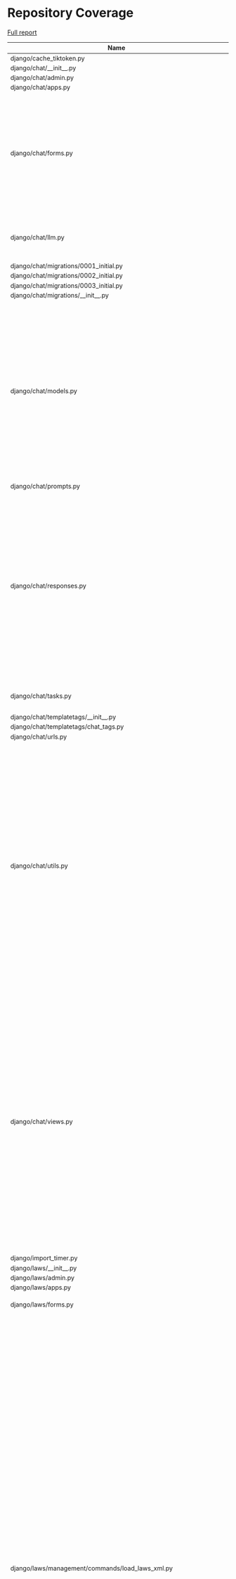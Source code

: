 # Repository Coverage

[Full report](https://htmlpreview.github.io/?https://github.com/justicecanada/otto/blob/python-coverage-comment-action-data/htmlcov/index.html)

| Name                                                                  |    Stmts |     Miss |   Cover |   Missing |
|---------------------------------------------------------------------- | -------: | -------: | ------: | --------: |
| django/cache\_tiktoken.py                                             |        8 |        8 |      0% |      1-17 |
| django/chat/\_\_init\_\_.py                                           |        0 |        0 |    100% |           |
| django/chat/admin.py                                                  |        1 |        1 |      0% |         1 |
| django/chat/apps.py                                                   |        4 |        0 |    100% |           |
| django/chat/forms.py                                                  |      163 |       22 |     87% |43, 51, 108, 141-150, 158-172, 191, 206, 210-215, 224, 395, 397-399, 479-481 |
| django/chat/llm.py                                                    |      101 |       13 |     87% |71, 90-92, 98-100, 124-130, 252 |
| django/chat/migrations/0001\_initial.py                               |        6 |        0 |    100% |           |
| django/chat/migrations/0002\_initial.py                               |        6 |        0 |    100% |           |
| django/chat/migrations/0003\_initial.py                               |        7 |        0 |    100% |           |
| django/chat/migrations/\_\_init\_\_.py                                |        0 |        0 |    100% |           |
| django/chat/models.py                                                 |      326 |       32 |     90% |31, 80, 225-228, 233-239, 247, 367, 384-385, 389-393, 400, 405, 411-412, 415, 443, 459, 521, 525-527, 550, 588, 598 |
| django/chat/prompts.py                                                |        5 |        0 |    100% |           |
| django/chat/responses.py                                              |      306 |       87 |     72% |74, 112, 210, 264, 270-290, 358-359, 364-397, 400-430, 472, 478-488, 538, 584-618, 624-628, 687, 714, 718, 759-760 |
| django/chat/tasks.py                                                  |       71 |       16 |     77% |22-30, 92-93, 96-101 |
| django/chat/templatetags/\_\_init\_\_.py                              |        0 |        0 |    100% |           |
| django/chat/templatetags/chat\_tags.py                                |        5 |        0 |    100% |           |
| django/chat/urls.py                                                   |        6 |        0 |    100% |           |
| django/chat/utils.py                                                  |      327 |       56 |     83% |121, 133-134, 146-150, 194, 213, 215-216, 228-244, 252-253, 260-261, 296-312, 343-345, 360-362, 384, 456, 458, 475, 529-536, 544, 561-565, 601-611, 618 |
| django/chat/views.py                                                  |      438 |       63 |     86% |87-89, 122, 147-149, 152-154, 178, 195-202, 208, 303-307, 393, 413-433, 459-461, 513, 516, 582, 595, 630-631, 684-692, 770-786, 796-797, 806-809, 847-856, 862-867 |
| django/import\_timer.py                                               |        6 |        6 |      0% |       1-8 |
| django/laws/\_\_init\_\_.py                                           |        0 |        0 |    100% |           |
| django/laws/admin.py                                                  |        1 |        1 |      0% |         1 |
| django/laws/apps.py                                                   |        4 |        0 |    100% |           |
| django/laws/forms.py                                                  |       54 |        6 |     89% |24-29, 38, 52-57, 66 |
| django/laws/management/commands/load\_laws\_xml.py                    |      463 |      121 |     74% |29, 33-62, 77, 88-90, 106-109, 119-123, 151, 180, 241, 259, 261, 263, 282, 285, 287, 302-303, 305-306, 403-406, 416-434, 460-464, 476, 502, 554-555, 596-598, 714-720, 738-739, 741, 749, 789, 791, 809-812, 850-852, 855-857, 886-888, 890-892, 894-896, 898-900, 953-955, 972-974, 992-998, 1046-1057, 1062, 1075-1076, 1101-1107 |
| django/laws/migrations/0001\_initial.py                               |        5 |        0 |    100% |           |
| django/laws/migrations/\_\_init\_\_.py                                |        0 |        0 |    100% |           |
| django/laws/models.py                                                 |      104 |       22 |     79% |42-46, 90, 115-118, 152, 156-164, 168-169 |
| django/laws/prompts.py                                                |        2 |        0 |    100% |           |
| django/laws/translation.py                                            |        5 |        0 |    100% |           |
| django/laws/urls.py                                                   |        4 |        0 |    100% |           |
| django/laws/utils.py                                                  |       71 |       11 |     85% |37, 62-67, 78, 94-96 |
| django/laws/views.py                                                  |      216 |       29 |     87% |71, 75, 92, 105, 122, 152-159, 169, 204, 221, 243, 286, 288, 293-295, 307, 311, 337, 345, 353, 362, 366, 373-378, 441-449 |
| django/librarian/\_\_init\_\_.py                                      |        0 |        0 |    100% |           |
| django/librarian/admin.py                                             |        5 |        5 |      0% |       1-7 |
| django/librarian/apps.py                                              |        4 |        0 |    100% |           |
| django/librarian/forms.py                                             |      101 |        5 |     95% |125-126, 211, 215, 229 |
| django/librarian/migrations/0001\_initial.py                          |        7 |        0 |    100% |           |
| django/librarian/migrations/0002\_initial.py                          |        7 |        0 |    100% |           |
| django/librarian/migrations/\_\_init\_\_.py                           |        0 |        0 |    100% |           |
| django/librarian/models.py                                            |      329 |       45 |     86% |53-55, 123, 125, 133, 135, 137, 147, 168-170, 188, 192, 246, 296, 308-309, 314, 409-418, 433, 461-463, 473-474, 480, 496, 522-523, 533-534, 544-545, 558-559 |
| django/librarian/tasks.py                                             |      113 |       39 |     65% |42-75, 82, 92, 105, 115, 135, 157-159, 170-173, 192-193 |
| django/librarian/translation.py                                       |        8 |        0 |    100% |           |
| django/librarian/urls.py                                              |        4 |        0 |    100% |           |
| django/librarian/utils/markdown\_splitter.py                          |      183 |       10 |     95% |72, 75-77, 88, 123, 137, 260, 270, 277 |
| django/librarian/utils/process\_engine.py                             |      441 |       57 |     87% |44-46, 51, 147, 152, 162-163, 167, 173, 176, 183, 185, 187, 189, 195, 197, 199, 246, 259, 271-272, 285-294, 296-298, 343-349, 386, 410, 426-428, 477-481, 487-491, 495, 543-544, 578, 665, 687 |
| django/librarian/views.py                                             |      304 |       38 |     88% |71-92, 98, 126-148, 181, 241-242, 247, 311-312, 331, 338-340, 458, 463 |
| django/manage.py                                                      |       11 |       11 |      0% |      3-23 |
| django/otto/\_\_init\_\_.py                                           |        2 |        0 |    100% |           |
| django/otto/admin.py                                                  |        0 |        0 |    100% |           |
| django/otto/asgi.py                                                   |        8 |        8 |      0% |     10-24 |
| django/otto/celery.py                                                 |       16 |        1 |     94% |        78 |
| django/otto/context\_processors.py                                    |       11 |        4 |     64% |     10-14 |
| django/otto/forms.py                                                  |       68 |        4 |     94% |72, 74, 202-203 |
| django/otto/management/commands/delete\_empty\_chats.py               |       19 |        1 |     95% |        29 |
| django/otto/management/commands/delete\_old\_chats.py                 |       21 |        2 |     90% |    32, 36 |
| django/otto/management/commands/delete\_text\_extractor\_files.py     |       18 |        0 |    100% |           |
| django/otto/management/commands/delete\_translation\_files.py         |       27 |        0 |    100% |           |
| django/otto/management/commands/delete\_unused\_libraries.py          |       21 |        2 |     90% |    32, 36 |
| django/otto/management/commands/reset\_app\_data.py                   |      117 |       18 |     85% |46-51, 66, 83-88, 108-113, 127-128, 133-136, 151-156, 167 |
| django/otto/management/commands/test\_laws\_query.py                  |       52 |       38 |     27% |18-121, 128-135 |
| django/otto/management/commands/update\_exchange\_rate.py             |       19 |        0 |    100% |           |
| django/otto/management/commands/warn\_libraries\_pending\_deletion.py |       26 |        3 |     88% |     29-33 |
| django/otto/migrations/0001\_initial.py                               |        8 |        0 |    100% |           |
| django/otto/migrations/\_\_init\_\_.py                                |        0 |        0 |    100% |           |
| django/otto/models.py                                                 |      276 |       30 |     89% |26-28, 76-79, 112, 116-119, 154, 193, 196, 212, 233, 251, 368, 371, 423, 429, 453, 457, 461, 465, 511-512, 526, 530, 534, 555 |
| django/otto/rules.py                                                  |      158 |       18 |     89% |26, 42, 49, 51, 101-103, 108-110, 115-117, 146, 212-214, 250 |
| django/otto/secure\_models.py                                         |      248 |       91 |     63% |21-22, 61, 86-100, 129-130, 135-136, 149-154, 183-224, 248, 268-269, 307, 337, 350, 359, 378, 393, 398, 403, 409-415, 418, 423, 437, 442, 447, 454-482, 485-486, 491-498, 501-502, 508-522, 536-537, 542-552, 557-558, 561-562 |
| django/otto/settings.py                                               |      163 |       23 |     86% |38-41, 51-52, 220-229, 299, 312, 369-376, 408, 498-499 |
| django/otto/tasks.py                                                  |       43 |        7 |     84% |11, 16, 38, 58, 71-73 |
| django/otto/templatetags/\_\_init\_\_.py                              |        0 |        0 |    100% |           |
| django/otto/templatetags/filters.py                                   |       10 |        1 |     90% |         8 |
| django/otto/templatetags/tags.py                                      |       10 |        1 |     90% |        18 |
| django/otto/translation.py                                            |       17 |        0 |    100% |           |
| django/otto/urls.py                                                   |       13 |        2 |     85% |   95, 100 |
| django/otto/utils/auth.py                                             |       36 |        6 |     83% |     18-32 |
| django/otto/utils/common.py                                           |       57 |        1 |     98% |        94 |
| django/otto/utils/decorators.py                                       |       62 |        4 |     94% |24-25, 65, 87 |
| django/otto/utils/logging.py                                          |       15 |        0 |    100% |           |
| django/otto/utils/middleware.py                                       |       17 |        1 |     94% |        23 |
| django/otto/views.py                                                  |      542 |      111 |     80% |59, 64, 69-83, 123, 133-143, 157, 278, 379, 431-434, 450-451, 475, 485-488, 517-527, 539-544, 547, 556, 558-561, 563-564, 566-569, 592, 600, 609, 625-636, 742-743, 774, 776, 778, 792, 794, 801-802, 805-808, 818-824, 834, 836, 838, 843-863, 902, 911-920, 1008, 1039, 1072-1095 |
| django/otto/wsgi.py                                                   |        4 |        4 |      0% |     10-16 |
| django/postgres\_wrapper/\_\_init\_\_.py                              |        0 |        0 |    100% |           |
| django/postgres\_wrapper/base.py                                      |        6 |        0 |    100% |           |
| django/tests/\_\_init\_\_.py                                          |        0 |        0 |    100% |           |
| django/tests/chat/test\_answer\_sources.py                            |       38 |        0 |    100% |           |
| django/tests/chat/test\_chat\_models.py                               |       36 |        1 |     97% |        48 |
| django/tests/chat/test\_chat\_options.py                              |      121 |        2 |     98% |   182-183 |
| django/tests/chat/test\_chat\_procs.py                                |      209 |        0 |    100% |           |
| django/tests/chat/test\_chat\_readonly.py                             |       33 |        0 |    100% |           |
| django/tests/chat/test\_chat\_translate.py                            |       37 |        0 |    100% |           |
| django/tests/chat/test\_chat\_views.py                                |      653 |       12 |     98% |31, 581-599 |
| django/tests/conftest.py                                              |      170 |        5 |     97% |36, 210, 240-244 |
| django/tests/laws/conftest.py                                         |        9 |        0 |    100% |           |
| django/tests/laws/test\_laws\_utils.py                                |       45 |        0 |    100% |           |
| django/tests/laws/test\_laws\_views.py                                |       48 |        0 |    100% |           |
| django/tests/librarian/test\_document\_loading.py                     |      179 |        0 |    100% |           |
| django/tests/librarian/test\_librarian.py                             |      277 |        0 |    100% |           |
| django/tests/librarian/test\_markdown\_splitter.py                    |      282 |        0 |    100% |           |
| django/tests/otto/test\_budget.py                                     |       37 |        0 |    100% |           |
| django/tests/otto/test\_cleanup.py                                    |      306 |        0 |    100% |           |
| django/tests/otto/test\_commands\_delete\_translation\_files.py       |       36 |        0 |    100% |           |
| django/tests/otto/test\_exchange\_rate\_update.py                     |       11 |        0 |    100% |           |
| django/tests/otto/test\_feedback\_dashboard.py                        |      109 |        0 |    100% |           |
| django/tests/otto/test\_load\_test.py                                 |       64 |        0 |    100% |           |
| django/tests/otto/test\_manage\_users.py                              |      130 |        0 |    100% |           |
| django/tests/otto/test\_otto\_forms.py                                |       11 |        0 |    100% |           |
| django/tests/otto/test\_otto\_models.py                               |       37 |        0 |    100% |           |
| django/tests/otto/test\_otto\_views.py                                |       63 |        0 |    100% |           |
| django/tests/otto/test\_utils\_common.py                              |       13 |        0 |    100% |           |
| django/tests/otto/test\_utils\_middleware.py                          |       35 |        0 |    100% |           |
| django/tests/settings.py                                              |        0 |        0 |    100% |           |
| django/tests/template\_wizard/test\_template\_wizard\_views.py        |       19 |        0 |    100% |           |
| django/tests/text\_extractor/test\_tasks.py                           |       39 |        0 |    100% |           |
| django/tests/text\_extractor/test\_utils.py                           |      106 |        0 |    100% |           |
| django/tests/text\_extractor/test\_views.py                           |       95 |        2 |     98% |  150, 161 |
| django/text\_extractor/\_\_init\_\_.py                                |        0 |        0 |    100% |           |
| django/text\_extractor/admin.py                                       |        1 |        1 |      0% |         1 |
| django/text\_extractor/apps.py                                        |       11 |        1 |     91% |        21 |
| django/text\_extractor/migrations/0001\_initial.py                    |        6 |        0 |    100% |           |
| django/text\_extractor/migrations/\_\_init\_\_.py                     |        0 |        0 |    100% |           |
| django/text\_extractor/models.py                                      |       17 |        1 |     94% |        28 |
| django/text\_extractor/tasks.py                                       |       18 |        2 |     89% |     34-35 |
| django/text\_extractor/urls.py                                        |        4 |        0 |    100% |           |
| django/text\_extractor/utils.py                                       |      211 |       42 |     80% |57-80, 115-116, 164-166, 184, 295-297, 351-355, 362-363, 369, 375-379 |
| django/text\_extractor/views.py                                       |      108 |       21 |     81% |41, 59-74, 84, 98-106, 119-125, 142, 146, 163, 173, 193-194 |
|                                                             **TOTAL** | **9966** | **1175** | **88%** |           |


## Setup coverage badge

Below are examples of the badges you can use in your main branch `README` file.

### Direct image

[![Coverage badge](https://raw.githubusercontent.com/justicecanada/otto/python-coverage-comment-action-data/badge.svg)](https://htmlpreview.github.io/?https://github.com/justicecanada/otto/blob/python-coverage-comment-action-data/htmlcov/index.html)

This is the one to use if your repository is private or if you don't want to customize anything.

### [Shields.io](https://shields.io) Json Endpoint

[![Coverage badge](https://img.shields.io/endpoint?url=https://raw.githubusercontent.com/justicecanada/otto/python-coverage-comment-action-data/endpoint.json)](https://htmlpreview.github.io/?https://github.com/justicecanada/otto/blob/python-coverage-comment-action-data/htmlcov/index.html)

Using this one will allow you to [customize](https://shields.io/endpoint) the look of your badge.
It won't work with private repositories. It won't be refreshed more than once per five minutes.

### [Shields.io](https://shields.io) Dynamic Badge

[![Coverage badge](https://img.shields.io/badge/dynamic/json?color=brightgreen&label=coverage&query=%24.message&url=https%3A%2F%2Fraw.githubusercontent.com%2Fjusticecanada%2Fotto%2Fpython-coverage-comment-action-data%2Fendpoint.json)](https://htmlpreview.github.io/?https://github.com/justicecanada/otto/blob/python-coverage-comment-action-data/htmlcov/index.html)

This one will always be the same color. It won't work for private repos. I'm not even sure why we included it.

## What is that?

This branch is part of the
[python-coverage-comment-action](https://github.com/marketplace/actions/python-coverage-comment)
GitHub Action. All the files in this branch are automatically generated and may be
overwritten at any moment.